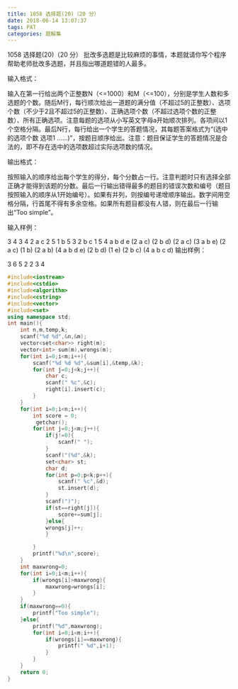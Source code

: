 ```yaml
---
title: 1058 选择题(20)（20 分）
date: 2018-06-14 13:07:37
tags: PAT
categories: 题解集
---
```


1058 选择题(20)（20 分）
批改多选题是比较麻烦的事情，本题就请你写个程序帮助老师批改多选题，并且指出哪道题错的人最多。

输入格式：

输入在第一行给出两个正整数N（<=1000）和M（<=100），分别是学生人数和多选题的个数。随后M行，每行顺次给出一道题的满分值（不超过5的正整数）、选项个数（不少于2且不超过5的正整数）、正确选项个数（不超过选项个数的正整数）、所有正确选项。注意每题的选项从小写英文字母a开始顺次排列。各项间以1个空格分隔。最后N行，每行给出一个学生的答题情况，其每题答案格式为“(选中的选项个数 选项1 ……)”，按题目顺序给出。注意：题目保证学生的答题情况是合法的，即不存在选中的选项数超过实际选项数的情况。

输出格式：

按照输入的顺序给出每个学生的得分，每个分数占一行。注意判题时只有选择全部正确才能得到该题的分数。最后一行输出错得最多的题目的错误次数和编号（题目按照输入的顺序从1开始编号）。如果有并列，则按编号递增顺序输出。数字间用空格分隔，行首尾不得有多余空格。如果所有题目都没有人错，则在最后一行输出“Too simple”。

输入样例：

3 4 
3 4 2 a c
2 5 1 b
5 3 2 b c
1 5 4 a b d e
(2 a c) (2 b d) (2 a c) (3 a b e)
(2 a c) (1 b) (2 a b) (4 a b d e)
(2 b d) (1 e) (2 b c) (4 a b c d)
输出样例：

3
6
5
2 2 3 4

```cpp
#include<iostream>
#include<cstdio>
#include<algorithm>
#include<cstring>
#include<vector>
#include<set>
using namespace std;
int main(){
    int n,m,temp,k;
    scanf("%d %d",&n,&m);
    vector<set<char>> right(m);
    vector<int> sum(m),wrongs(m);
    for(int i=0;i<m;i++){
        scanf("%d %d %d",&sum[i],&temp,&k);
        for(int j=0;j<k;j++){
            char c;
            scanf(" %c",&c);
            right[i].insert(c);
        }
    }
    for(int i=0;i<n;i++){
        int score = 0;
         getchar();
        for(int j=0;j<m;j++){
            if(j!=0){
                scanf(" ");
            }
            scanf("(%d",&k);
            set<char> st;
            char d;
            for(int p=0;p<k;p++){
                scanf(" %c",&d);
                st.insert(d);
            }
            scanf(")");
            if(st==right[j]){
                score+=sum[j];
            }else{
            wrongs[j]++;
            }

        }
        printf("%d\n",score);
    }
    int maxwrong=0;
    for(int i=0;i<m;i++){
        if(wrongs[i]>maxwrong){
            maxwrong=wrongs[i];
        }
    }
    if(maxwrong==0){
        printf("Too simple");
    }else{
        printf("%d",maxwrong);
        for(int i=0;i<m;i++){
            if(wrongs[i]==maxwrong){
                printf(" %d",i+1);
            }
        }
    }
    return 0;
}

```